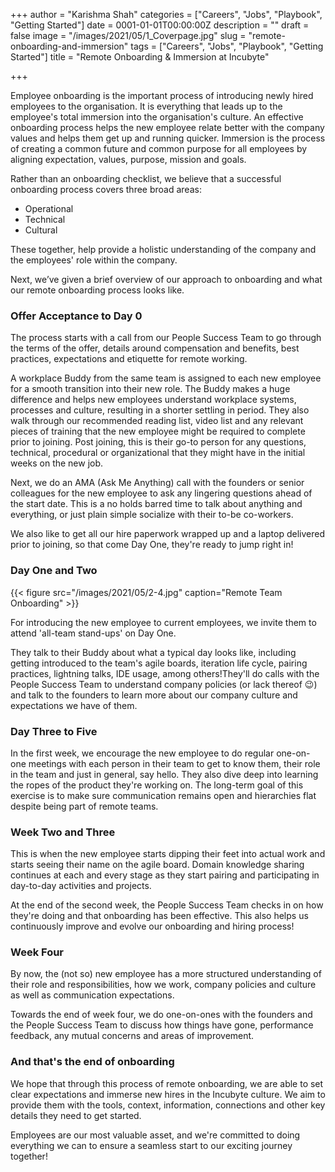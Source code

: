 +++
author = "Karishma Shah"
categories = ["Careers", "Jobs", "Playbook", "Getting Started"]
date = 0001-01-01T00:00:00Z
description = ""
draft = false
image = "/images/2021/05/1_Coverpage.jpg"
slug = "remote-onboarding-and-immersion"
tags = ["Careers", "Jobs", "Playbook", "Getting Started"]
title = "Remote Onboarding & Immersion at Incubyte"

+++


Employee onboarding is the important process of introducing newly hired employees to the organisation. It is everything that leads up to the employee's total immersion into the organisation's culture. An effective onboarding process helps the new employee relate better with the company values and helps them get up and running quicker. Immersion is the process of creating a common future and common purpose for all employees by aligning expectation, values, purpose, mission and goals.

Rather than an onboarding checklist, we believe that a successful onboarding process covers three broad areas:

* Operational
* Technical
* Cultural

These together, help provide a holistic understanding of the company and the employees' role within the company.

Next, we’ve given a brief overview of our approach to onboarding and what our remote onboarding process looks like.

### Offer Acceptance to Day 0

The process starts with a call from our People Success Team to go through the terms of the offer, details around compensation and benefits, best practices, expectations and etiquette for remote working.

A workplace Buddy from the same team is assigned to each new employee for a smooth transition into their new role. The Buddy makes a huge difference and helps new employees understand workplace systems, processes and culture, resulting in a shorter settling in period. They also walk through our recommended reading list, video list and any relevant pieces of training that the new employee might be required to complete prior to joining. Post joining, this is their go-to person for any questions, technical, procedural or organizational that they might have in the initial weeks on the new job.

Next, we do an AMA (Ask Me Anything) call with the founders or senior colleagues for the new employee to ask any lingering questions ahead of the start date. This is a no holds barred time to talk about anything and everything, or just plain simple socialize with their to-be co-workers.

We also like to get all our hire paperwork wrapped up and a laptop delivered prior to joining, so that come Day One, they're ready to jump right in!

### Day One and Two

{{< figure src="/images/2021/05/2-4.jpg" caption="Remote Team Onboarding" >}}

For introducing the new employee to current employees, we invite them to attend 'all-team stand-ups' on Day One.

They talk to their Buddy about what a typical day looks like, including getting introduced to the team's agile boards, iteration life cycle, pairing practices, lightning talks, IDE usage, among others!They'll do calls with the People Success Team to understand company policies (or lack thereof 😉) and talk to the founders to learn more about our company culture and expectations we have of them.

### Day Three to Five

In the first week, we encourage the new employee to do regular one-on-one meetings with each person in their team to get to know them, their role in the team and just in general, say hello.   They also dive deep into learning the ropes of the product they're working on. The long-term goal of this exercise is to make sure communication remains open and hierarchies flat despite being part of remote teams.

### Week Two and Three

This is when the new employee starts dipping their feet into actual work and starts seeing their name on the agile board. Domain knowledge sharing continues at each and every stage as they start pairing and participating in day-to-day activities and projects.

At the end of the second week,  the People Success Team checks in on how they're doing and that onboarding has been effective. This also helps us continuously improve and evolve our onboarding and hiring process!

### Week Four

By now, the (not so) new employee has a more structured understanding of their role and responsibilities, how we work, company policies and culture as well as communication expectations.

Towards the end of week four, we do one-on-ones with the founders and the People Success Team to discuss how things have gone, performance feedback, any mutual concerns and areas of improvement.

### And that's the end of onboarding

We hope that through this process of remote onboarding, we are able to set clear expectations and immerse new hires in the Incubyte culture. We aim to provide them with the tools, context, information, connections and other key details they need to get started.

Employees are our most valuable asset, and we're committed to doing everything we can to ensure a seamless start to our exciting journey together!

